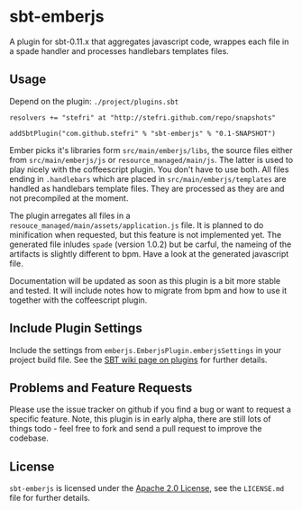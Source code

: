 # sbt-emberjs

A plugin for sbt-0.11.x that aggregates javascript code, wrappes each
file in a spade handler and processes handlebars templates files.


## Usage

Depend on the plugin: `./project/plugins.sbt`

    resolvers += "stefri" at "http://stefri.github.com/repo/snapshots"

    addSbtPlugin("com.github.stefri" % "sbt-emberjs" % "0.1-SNAPSHOT")

Ember picks it's libraries form `src/main/emberjs/libs`, the source
files either from `src/main/emberjs/js` or `resource_managed/main/js`.
The latter is used to play nicely with the coffeescript plugin. You
don't have to use both. All files ending in `.handlebars` which are
placed in `src/main/emberjs/templates` are handled as handlebars
template files. They are processed as they are and not precompiled at
the moment.

The plugin arregates all files in a
`resouce_managed/main/assets/application.js` file. It is planned to do
minification when requested, but this feature is not implemented yet.
The generated file inludes `spade` (version 1.0.2) but be carful, the
nameing of the artifacts is slightly different to bpm. Have a look at
the generated javascript file.

Documentation will be updated as soon as this plugin is a bit more
stable and tested. It will include notes how to migrate from bpm and how
to use it together with the coffeescript plugin.


## Include Plugin Settings

Include the settings from `emberjs.EmberjsPlugin.emberjsSettings` in
your project build file. See the [SBT wiki page on plugins][1] for
further details.


## Problems and Feature Requests

Please use the issue tracker on github if you find a bug or want to
request a specific feature. Note, this plugin is in early alpha, there
are still lots of things todo - feel free to fork and send a pull
request to improve the codebase.


## License

`sbt-emberjs` is licensed under the [Apache 2.0 License][2],
see the `LICENSE.md` file for further details.

  [1]: https://github.com/harrah/xsbt/wiki/Plugins
  [2]: http://www.apache.org/licenses/LICENSE-2.0.html
